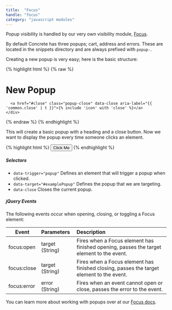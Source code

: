 ```yaml
---
title:  "Focus"
handle: "focus"
category: "javascript modules"
---
```


Popup visibility is handled by our very own visibility module, [Focus](https://github.com/Elkfox/Focus).

By default Concrete has three popups; cart, address and errors. These are located in the snippets directory and are always prefixed with `popup-`.

Creating a new popup is very easy; here is the basic structure:

{% highlight html %}
{% raw %}
<div id="PopupNew" class="popup overlay">
  <div class="popup-inner">
    <div class="popup-content left">
      <h1>New Popup</h1>

      <a href="#close" class="popup-close" data-close aria-label="{{ 'common.close' | t }}">{% include 'icon' with 'close' %}</a>
    </div>
  </div>
</div>

<script>
  var newPopup = new Focus('#PopupNew');
</script>
{% endraw %}
{% endhighlight %}

This will create a basic popup with a heading and a close button. Now we want to display the popup every time someone clicks an element.

{% highlight html %}
<button data-trigger="popup" data-target="#PopupNew">Click Me</button>
{% endhighlight %}

##### Selectors
 - `data-trigger="popup"` Defines an element that will trigger a popup when clicked.
 - `data-target="#examplePopup"` Defines the popup that we are targeting.
 - `data-close` Closes the current popup.

##### jQuery Events
The following events occur when opening, closing, or toggling a Focus element:

| Event        | Parameters          | Description  |
| ------------- |:-------------| :-----|
| focus:open     | target (String) | Fires when a Focus element has finished opening, passes the target element to the event. |
| focus:close    | target (String)     |   Fires when a Focus element has finished closing, passes the target element to the event. |
| focus:error | error (String)      | Fires when an event cannot open or close, passes the error to the event. |

You can learn more about working with popups over at our [Focus docs](https://github.com/Elkfox/Focus).
